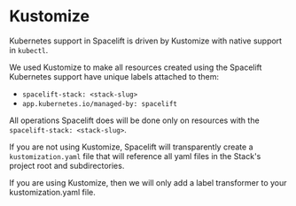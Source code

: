 # Kustomize

Kubernetes support in Spacelift is driven by Kustomize with native support in `kubectl`.

We used Kustomize to make all resources created using the Spacelift Kubernetes support have unique labels attached to them:

* `spacelift-stack: <stack-slug>`
* `app.kubernetes.io/managed-by: spacelift`

All operations Spacelift does will be done only on resources with the `spacelift-stack: <stack-slug>`.

If you are not using Kustomize, Spacelift will transparently create a `kustomization.yaml` file that will reference all yaml files in the Stack's project root and subdirectories.

If you are using Kustomize, then we will only add a label transformer to your kustomization.yaml file.
